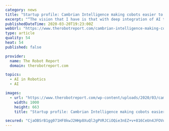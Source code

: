 ```yaml
---
category: news
title: "Startup profile: Cambrian Intelligence making cobots easier to use"
excerpt: "“The vision that I have is that with deep integration of AI to robotics, we can gradually start making all physical matter around us programmable, meaning all supply chains from manufacturing to mining from hospitality to medical and food,” he said. “In essence, we’re building technology for the world where everything will be made by robot"
publishedDateTime: 2020-03-20T19:23:00Z
webUrl: "https://www.therobotreport.com/cambrian-intelligence-making-cobots-easier-to-use/"
type: article
quality: 54
heat: 54
published: false

provider:
  name: The Robot Report
  domain: therobotreport.com

topics:
  - AI in Robotics
  - AI

images:
  - url: "https://www.therobotreport.com/wp-content/uploads/2020/03/cambrian-intelligence.png"
    width: 1000
    height: 663
    title: "Startup profile: Cambrian Intelligence making cobots easier to use"

secured: "CjaOBSrB1gg071HF8kwJ2HHp8XuQl2gPVRJCiOQie3nEZ+v+816CeUn4JFOVox4wgcam8WGRypj21ZYbFNBBzVQrPmn2fY0agjWTHi7kvOb8NDJzoweAuasICPlUK0fFbShL2CdSdh0d6LFtPa+a1i8Y94nrdD/iM8NoLDoHxSbWbGej7NSKsCdiY2xCn9+cxFRyNkgoyZwRa7LeC+v25JhP770I1sfP7c+UZZhCErlC9JG8BEfMIRizC/X2coJMEIEZ/X9y0icft6XEgvd3a36JWuXYoQqd5kwVc7GxYGxH4hp4sc4lcLSTAEWL0+wo;6B1QpB6f0f59meU64jmtCA=="
---
```


